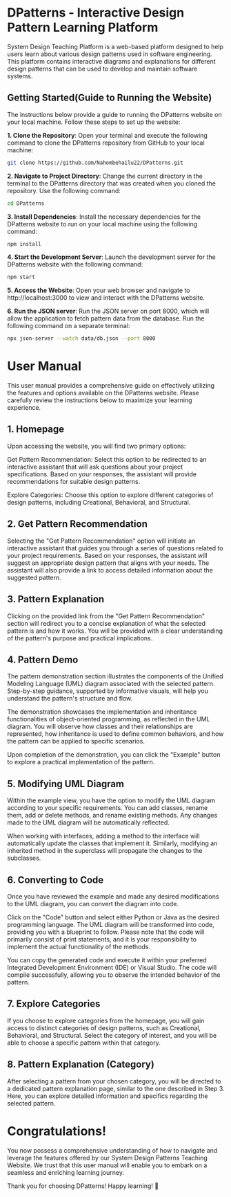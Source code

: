# DPatterns - Interactive Design Pattern Learning Platform

System Design Teaching Platform is a web-based platform designed to help users learn about various design patterns used in software engineering. This platform contains interactive diagrams and explanations for different design patterns that can be used to develop and maintain software systems.

## Getting Started(Guide to Running the Website)

The instructions below provide a guide to running the DPatterns website on your local machine. Follow these steps to set up the website:

**1. Clone the Repository**: Open your terminal and execute the following command to clone the DPatterns repository from GitHub to your local machine:

```bash
git clone https://github.com/Nahombehailu22/DPatterns.git
```

**2. Navigate to Project Directory**: Change the current directory in the terminal to the DPatterns directory that was created when you cloned the repository. Use the following command:

```bash
cd DPatterns
```

**3. Install Dependencies**: Install the necessary dependencies for the DPatterns website to run on your local machine using the following command:

```bash
npm install
```

**4. Start the Development Server**: Launch the development server for the DPatterns website with the following command:

```bash
npm start
```

**5. Access the Website**: Open your web browser and navigate to http://localhost:3000 to view and interact with the DPatterns website.

**6. Run the JSON server**: Run the JSON server on port 8000, which will allow the application to fetch pattern data from the database. Run the following command on a separate terminal:

```bash
npx json-server --watch data/db.json --port 8000
```



# User Manual
This user manual provides a comprehensive guide on effectively utilizing the features and options available on the DPatterns website. Please carefully review the instructions below to maximize your learning experience.

## 1. Homepage
Upon accessing the website, you will find two primary options:

Get Pattern Recommendation: Select this option to be redirected to an interactive assistant that will ask questions about your project specifications. Based on your responses, the assistant will provide recommendations for suitable design patterns.

Explore Categories: Choose this option to explore different categories of design patterns, including Creational, Behavioral, and Structural.

## 2. Get Pattern Recommendation
Selecting the "Get Pattern Recommendation" option will initiate an interactive assistant that guides you through a series of questions related to your project requirements. Based on your responses, the assistant will suggest an appropriate design pattern that aligns with your needs. The assistant will also provide a link to access detailed information about the suggested pattern.

## 3. Pattern Explanation
Clicking on the provided link from the "Get Pattern Recommendation" section will redirect you to a concise explanation of what the selected pattern is and how it works. You will be provided with a clear understanding of the pattern's purpose and practical implications.

## 4. Pattern Demo
The pattern demonstration section illustrates the components of the Unified Modeling Language (UML) diagram associated with the selected pattern. Step-by-step guidance, supported by informative visuals, will help you understand the pattern's structure and flow.

The demonstration showcases the implementation and inheritance functionalities of object-oriented programming, as reflected in the UML diagram. You will observe how classes and their relationships are represented, how inheritance is used to define common behaviors, and how the pattern can be applied to specific scenarios.

Upon completion of the demonstration, you can click the "Example" button to explore a practical implementation of the pattern.

## 5. Modifying UML Diagram
Within the example view, you have the option to modify the UML diagram according to your specific requirements. You can add classes, rename them, add or delete methods, and rename existing methods. Any changes made to the UML diagram will be automatically reflected.

When working with interfaces, adding a method to the interface will automatically update the classes that implement it. Similarly, modifying an inherited method in the superclass will propagate the changes to the subclasses.

## 6. Converting to Code
Once you have reviewed the example and made any desired modifications to the UML diagram, you can convert the diagram into code.

Click on the "Code" button and select either Python or Java as the desired programming language. The UML diagram will be transformed into code, providing you with a blueprint to follow. Please note that the code will primarily consist of print statements, and it is your responsibility to implement the actual functionality of the methods.

You can copy the generated code and execute it within your preferred Integrated Development Environment (IDE) or Visual Studio. The code will compile successfully, allowing you to observe the intended behavior of the pattern.

## 7. Explore Categories
If you choose to explore categories from the homepage, you will gain access to distinct categories of design patterns, such as Creational, Behavioral, and Structural. Select the category of interest, and you will be able to choose a specific pattern within that category.

## 8. Pattern Explanation (Category)
After selecting a pattern from your chosen category, you will be directed to a dedicated pattern explanation page, similar to the one described in Step 3. Here, you can explore detailed information and specifics regarding the selected pattern.

# Congratulations!
You now possess a comprehensive understanding of how to navigate and leverage the features offered by our System Design Patterns Teaching Website. We trust that this user manual will enable you to embark on a seamless and enriching learning journey.

Thank you for choosing DPatterns! Happy learning! 🚀








